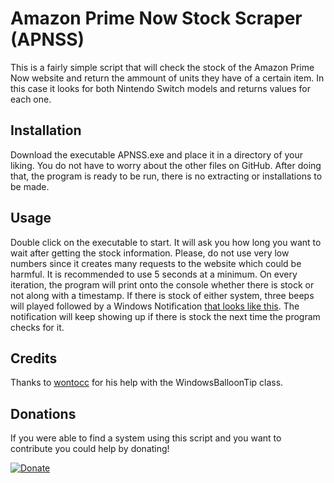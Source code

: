 # Amazon Prime Now Stock Scraper (APNSS)
This is a fairly simple script that will check the stock of the Amazon Prime Now website and return the ammount of units they have of a certain item. In this case it looks for both Nintendo Switch models and returns values for each one.
## Installation
Download the executable APNSS.exe and place it in a directory of your liking. You do not have to worry about the other files on GitHub. After doing that, the program is ready to be run, there is no extracting or installations to be made.
## Usage
Double click on the executable to start. It will ask you how long you want to wait after getting the stock information. Please, do not use very low numbers since it creates many requests to the website which could be harmful. It is recommended to use 5 seconds at a minimum. On every iteration, the program will print onto the console whether there is stock or not along with a timestamp. If there is stock of either system, three beeps will played followed by a Windows Notification [that looks like this](http://i.imgur.com/YcgPodv.png). The notification will keep showing up if there is stock the next time the program checks for it.
## Credits
Thanks to [wontocc](https://gist.github.com/wontoncc) for his help with the WindowsBalloonTip class.
## Donations
If you were able to find a system using this script and you want to contribute you could help by donating!

[![Donate](https://www.paypalobjects.com/en_US/i/btn/btn_donateCC_LG.gif)](https://www.paypal.com/cgi-bin/webscr?cmd=_donations&business=Y9SMFS4C2AZXS&lc=US&item_name=Podolscripts&currency_code=USD&bn=PP%2dDonationsBF%3abtn_donateCC_LG%2egif%3aNonHosted)
